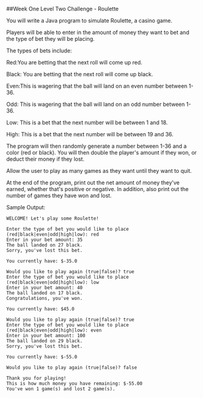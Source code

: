 ##Week One Level Two Challenge - Roulette

You will write a Java program to simulate Roulette, a casino game.

Players will be able to enter in the amount of money they want to bet and the type of bet they will be placing.

The types of bets include:

<p> Red:You are betting that the next roll will come up red.
<p> Black: You are betting that the next roll will come up black.
<p> Even:This is wagering that the ball will land on an even number between 1-36.
<p> Odd: This is wagering that the ball will land on an odd number between 1-36.
<p>Low: This is a bet that the next number will be between 1 and 18.
<p>High: This is a bet that the next number will be between 19 and 36.

The program will then randomly generate a number between 1-36 and a color (red or black). You will then double the player's amount if they won, or deduct their money if they lost.

Allow the user to play as many games as they want until they want to quit.

At the end of the program, print out the net amount of money they've earned, whether that's positive or negative. In addition, also print out the number of games they have won and lost.

Sample Output:

```
WELCOME! Let's play some Roulette!

Enter the type of bet you would like to place (red|black|even|odd|high|low): red
Enter in your bet amount: 35
The ball landed on 27 black.
Sorry, you've lost this bet.

You currently have: $-35.0

Would you like to play again (true|false)? true
Enter the type of bet you would like to place (red|black|even|odd|high|low): low
Enter in your bet amount: 40
The ball landed on 17 black.
Congratulations, you've won.

You currently have: $45.0

Would you like to play again (true|false)? true
Enter the type of bet you would like to place (red|black|even|odd|high|low): even
Enter in your bet amount: 100
The ball landed on 29 black.
Sorry, you've lost this bet.

You currently have: $-55.0

Would you like to play again (true|false)? false

Thank you for playing!
This is how much money you have remaining: $-55.00
You've won 1 game(s) and lost 2 game(s).
```
